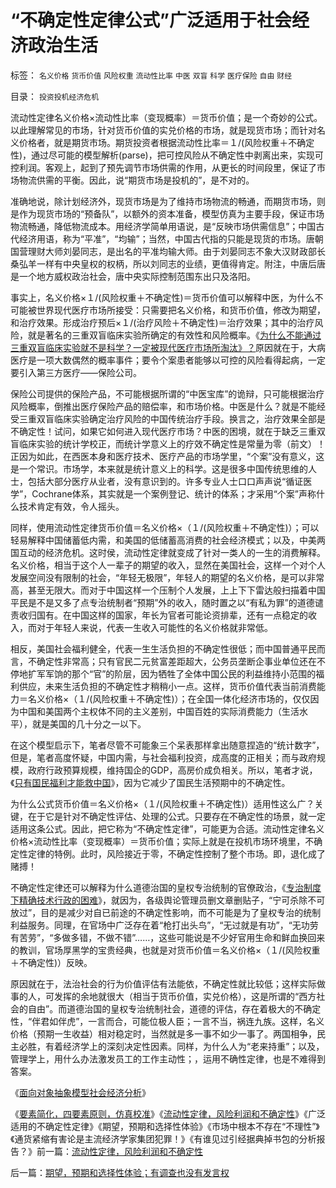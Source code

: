 # “不确定性定律公式”广泛适用于社会经济政治生活

标签： `名义价格` `货币价值` `风险权重` `流动性比率` `中医` `双盲` `科学` `医疗保险` `自由` `财经` 

目录： `投资投机经济危机`

流动性定律名义价格×流动性比率（变现概率）＝货币价值；是一个奇妙的公式。以此理解常见的市场，针对货币价值的实兑价格的市场，就是现货市场；而针对名义价格者，就是期货市场。期货投资者根据流动性比率＝１/(风险权重＋不确定性)，通过尽可能的模型解析(parse)，把可控风险从不确定性中剥离出来，实现可控利润。客观上，起到了预先调节市场供需的作用，从更长的时间段里，保证了市场物流供需的平衡。因此，说“期货市场是投机的”，是不对的。



准确地说，除计划经济外，现货市场是为了维持市场物流的畅通，而期货市场，则是作为现货市场的“预备队”，以额外的资本准备，模型仿真为主要手段，保证市场物流畅通，降低物流成本。用经济学简单用语说，是“反映市场供需信息”；中国古代经济用语，称为“平准”，“均输”；当然，中国古代指的只能是现货的市场。唐朝国营理财大师刘晏同志，是出名的平准均输大师。由于刘晏同志不象大汉财政部长桑弘羊一样有中央皇权的权柄，所以刘同志的业绩，更值得肯定。附注，中唐后唐是一个地方威权政治社会，唐中央实际控制范围东出只及洛阳。



事实上，名义价格×１/(风险权重＋不确定性)＝货币价值可以解释中医，为什么不可能被世界现代医疗市场所接受：只需要把名义价格，和货币价值，修改为期望，和治疗效果。形成治疗预后×１/(治疗风险＋不确定性)＝治疗效果；其中的治疗风险，就是著名的三重双盲临床实验所确定的有效性和风险概率。《[为什么不能通过三重双盲临床实验就不是科学？一定被现代医疗市场所淘汰》？](http://pubworkss.blogspot.com/2009/04/blog-post_5808.html)原因就在于，大病医疗是一项大数偶然的概率事件；要令个案患者能够以可控的风险看得起病，一定要引入第三方医疗——保险公司。

保险公司提供的保险产品，不可能根据所谓的“中医宝库”的诡辩，只可能根据治疗风险概率，倒推出医疗保险产品的赔偿率，和市场价格。中医是什么？就是不能经受三重双盲临床实验确定治疗风险的中国传统治疗手段。换言之，治疗效果全部是不确定性！试问，如果它如何进入现代医疗市场？中医的困境，就在于缺乏三重双盲临床实验的统计学校正，而统计学意义上的疗效不确定性是常量为零（前文）！正因为如此，在西医本身和医疗技术、医疗产品的市场学里，“个案”没有意义，这是一个常识。市场学，本来就是统计意义上的科学。这是很多中国传统思维的人士，包括大部分医疗从业者，没有意识到的。许多专业人士口口声声说“循证医学”，Cochrane体系，其实就是一个案例登记、统计的体系；才采用“个案”声称什么技术肯定有效，令人摇头。

同样，使用流动性定律货币价值＝名义价格×（１/(风险权重＋不确定性)）；可以轻易解释中国储蓄低内需，和美国的低储蓄高消费的社会经济模式；以及，中美两国互动的经济危机。这时侯，流动性定律就变成了针对一类人的一生的消费解释。名义价格，相当于这个人一辈子的期望的收入，显然在美国社会，这样一个对个人发展空间没有限制的社会，“年轻无极限”，年轻人的期望的名义价格，是可以非常高，甚至无限大。而对于中国这样一个压制个人发展，上上下下雷达般扫描着中国平民是不是又多了点专治统制者“预期”外的收入，随时置之以“有私为罪”的道德谴责收归国有。在中国这样的国家，年长为官者可能论资排辈，还有一点稳定的收入，而对于年轻人来说，代表一生收入可能性的名义价格就非常低。

相反，美国社会福利健全，代表一生生活负担的不确定性很低；而中国普通平民而言，不确定性非常高；只有官民二元贫富差距超大，公务员垄断企事业单位还在不停地扩军军饷的那个“官”的阶层，因为牺牲了全体中国公民的利益维持小范围的福利供应，未来生活负担的不确定性才稍稍小一点。这样，货币价值代表当前消费能力＝名义价格×（１/(风险权重＋不确定性)）；在全国一体化经济市场的，仅仅因为中国和美国两个主权体不同的主义差别，中国百姓的实际消费能力（生活水平），就是美国的几十分之一以下。

在这个模型启示下，笔者尽管不可能象三个呆表那样拿出随意捏造的“统计数字”，但是，笔者高度怀疑，中国内需，与社会福利投资，成高度的正相关；而与政府规模，政府行政预算规模，维持国企的GDP，高房价成负相关。所以，笔者才说，《[只有国民福利才能救中国](../../../2008/7/12/价值守恒定律：只有国民福利才能救中国!.md)》，因为它减少了国民生活预期中的不确定性。

为什么公式货币价值＝名义价格×（１/(风险权重＋不确定性)）适用性这么广？关键，在于它是针对不确定性评估、处理的公式。只要存在不确定性的场景，就一定适用这条公式。因此，把它称为“不确定性定律”，可能更为合适。流动性定律名义价格×流动性比率（变现概率）＝货币价值；实际上就是在投机市场环境里，不确定性定律的特例。此时，风险接近于零，不确定性控制了整个市场。即，退化成了赌搏！

不确定性定律还可以解释为什么道德治国的皇权专治统制的官僚政治，《[专治制度下精确技术行政的困难](../../../2009/3/23/黄仁宇的失误：宋明清帝国不是因为缺乏技术而选道德.md)》，就因为，各级舆论管理员删文章删贴子，“宁可杀除不可放过”，目的是减少对自已前途的不确定性影响，而不可能是为了皇权专治的统制利益服务。同理，在官场中广泛存在着“枪打出头鸟”，“无过就是有功”，“无功劳有苦劳”，“多做多错，不做不错”……，这些可能说是不少好官用生命和鲜血换回来的教训，官场厚黑学的宝贵经典，也就是对货币价值＝名义价格×（１/(风险权重＋不确定性)）反映。

原因就在于，法治社会的行为价值评估有法能依，不确定性就比较低；这样实际做事的人，可发挥的余地就很大（相当于货币价值，实兑价格），这是所谓的“西方社会的自由”。而道德治国的皇权专治统制社会，道德的评估，存在着极大的不确定性，“伴君如伴虎”，一言而合，可能位极人臣；一言不当，祸连九族。这样，名义价格（预期一生收益）相对稳定时，当然就是多一事不如少一事了。两国相争，民主必胜，有着经济学上的深刻决定性因素。同样，为什么人为“老来持重”；以及，管理学上，用什么办法激发员工的工作主动性；，运用不确性定律，也是不难得到答案。

《[面向对象抽象模型社会经济分析](../../../2009/4/1/面向对象抽象模型社会经济分析.md)》

《[要素简化，四要素原则，仿真校准](../../../2009/4/2/要素简化，四要素原则，仿真校准.md)》《[流动性定律，风险利润和不确定性](../../../2009/4/3/流动性定律，风险利润和不确定性.md)》《广泛适用的不确定性定律》《期望，预期和选择性体验》《市场中根本不存在“不理性”》《通货紧缩有害论是主流经济学家集团犯罪！》《有谁见过引经据典掉书包的分析报告？》前一篇：[流动性定律，风险利润和不确定性](../../../2009/4/3/流动性定律，风险利润和不确定性.md)

后一篇：[期望，预期和选择性体验；有调查也没有发言权](../../../2009/4/4/期望，预期和选择性体验；有调查也没有发言权.md)